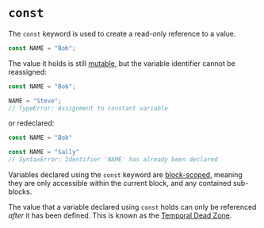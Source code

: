 # `const`

The `const` keyword is used to create a read-only reference to a value.
```javascript
const NAME = "Bob";
```
The value it holds is still [mutable](../info/immutability.md), but the variable identifier cannot be reassigned:
```javascript
const NAME = "Bob";

NAME = "Steve";
// TypeError: Assignment to constant variable
```
or redeclared:
```javascript
const NAME = "Bob"

const NAME = "Sally"
// SyntaxError: Identifier 'NAME' has already been declared
```
Variables declared using the `const` keyword are [block-scoped](../info/scope.md), meaning they are only accessible within the current block, and any contained sub-blocks.

The value that a variable declared using `const` holds can only be referenced *after* it has been defined. This is known as the [Temporal Dead Zone](https://wesbos.com/temporal-dead-zone/).
